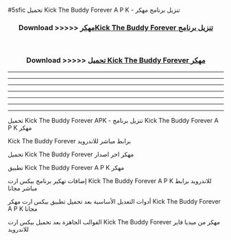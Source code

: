 #5sfic تحميل Kick The Buddy Forever  A P K - تنزيل برنامج مهكر



<div align="center">
<h3>Download >>>>> <a href="https://runaway1.web.app/?sq=Kick The Buddy Forever ">مهكرKick The Buddy Forever  تنزيل برنامج</a></h3><br>

<h3>Download >>>>> <a href="https://runaway1.web.app/?sq=Kick The Buddy Forever ">تحميل Kick The Buddy Forever  مهكر</a></h3>
</div>


----------------------------------------------------------

----------------------------------------------------------

----------------------------------------------------------

----------------------------------------------------------

----------------------------------------------------------

----------------------------------------------------------

----------------------------------------------------------

تحميل Kick The Buddy Forever  APK - تنزيل برنامج Kick The Buddy Forever  A P K مهكر

Kick The Buddy Forever  برابط مباشر للاندرويد

تحميل Kick The Buddy Forever  مهكر اخر اصدار

تطبيق Kick The Buddy Forever  A P K مهكر

إضافات تهكير برنامج بيكس ارت Kick The Buddy Forever  A P K للاندرويد برابط مباشر مجانا

أدوات التعديل الأساسية بعد تحميل تطبيق بيكس ارت مهكر Kick The Buddy Forever  A P K مجانا

القوالب الجاهزة بعد تحميل بيكس ارت Kick The Buddy Forever  مهكر من ميديا فاير للاندرويد



